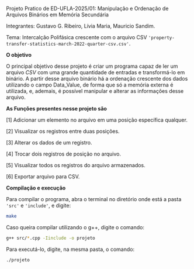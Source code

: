 Projeto Pratico de ED-UFLA-2025/01:
Manipulação e Ordenação de Arquivos Binários em Memória Secundária

Integrantes: Gustavo G. Ribeiro, Lívia Maria, Mauricio Sandim.

Tema: Intercalção Polifásica crescente com o arquivo CSV `'property-transfer-statistics-march-2022-quarter-csv.csv'`.

**O objetivo**

O principal objetivo desse projeto é criar um programa capaz de ler um arquivo *CSV* com uma grande quantidade de entradas e transformá-lo em binário. A partir desse arquivo binário há a ordenação crescente dos dados utilizando o campo Data_Value, de forma que só a memória externa é utilizada, e, ademais, é possível manipular e alterar as informações desse arquivo.

**As Funções presentes nesse projeto são**

[1] Adicionar um elemento no arquivo em uma posição específica qualquer. 

[2] Visualizar os registros entre duas posições. 

[3] Alterar os dados de um registro. 

[4] Trocar dois registros de posição no arquivo. 

[5] Visualizar todos os registros do arquivo armazenados.

[6] Exportar arquivo para CSV.

**Compilação e execução**

Para compilar o programa, abra o terminal no diretório onde está a pasta `'src'` e `'include'`, e digite:

```bash
make
```

Caso queira compilar utilizando o g++, digite o comando:

```bash
g++ src/*.cpp -Iinclude -o projeto
```

Para executá-lo, digite, na mesma pasta, o comando:

```bash
./projeto
```